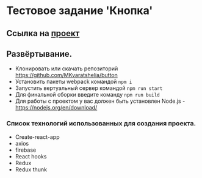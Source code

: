 # Тестовое задание 'Кнопка'

## Ссылка на [проект](https://mkvaratshelia.github.io/button/)

## Развёртывание.

- Клонировать или скачать репозиторий https://github.com/MKvaratshelia/button
- Установить пакеты webpack командой `npm i`
- Запустить вертуальный сервер командой `npm run start`
- Для финальной сборки введите команду `npm run build`
- Для работы с проектом у вас должен быть установлен Node.js - https://nodejs.org/en/download/

### Список технологий использованных для создания проекта.

- Create-react-app
- axios
- firebase
- React hooks
- Redux
- Redux thunk
